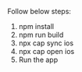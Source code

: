 Follow below steps:
1. npm install
2. npm run build
3. npx cap sync ios
4. npx cap open ios
5. Run the app
